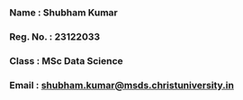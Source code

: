  ### Name : Shubham Kumar
 ### Reg. No. : 23122033
 ### Class : MSc Data Science
 ### Email : shubham.kumar@msds.christuniversity.in

